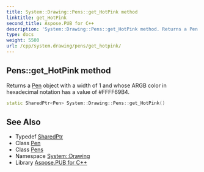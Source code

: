 ```yaml
---
title: System::Drawing::Pens::get_HotPink method
linktitle: get_HotPink
second_title: Aspose.PUB for C++
description: 'System::Drawing::Pens::get_HotPink method. Returns a Pen object with a width of 1 and whose ARGB color in hexadecimal notation has a value of #FFFF69B4 in C++.'
type: docs
weight: 5500
url: /cpp/system.drawing/pens/get_hotpink/
---
```

## Pens::get_HotPink method


Returns a [Pen](../../pen/) object with a width of 1 and whose ARGB color in hexadecimal notation has a value of #FFFF69B4.

```cpp
static SharedPtr<Pen> System::Drawing::Pens::get_HotPink()
```

## See Also

* Typedef [SharedPtr](../../../system/sharedptr/)
* Class [Pen](../../pen/)
* Class [Pens](../)
* Namespace [System::Drawing](../../)
* Library [Aspose.PUB for C++](../../../)
